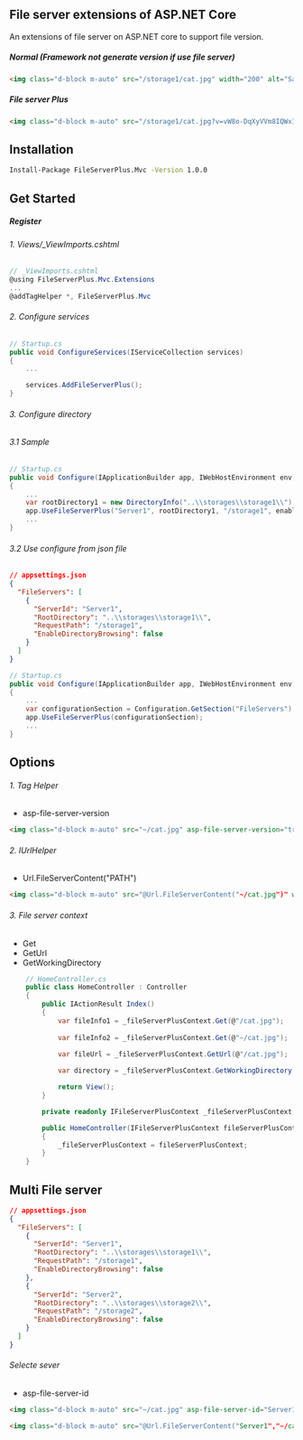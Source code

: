 ## File server extensions of ASP.NET Core

An extensions of file server on ASP.NET core to support file version.

##### Normal (Framework not generate version if use file server)
```html
<img class="d-block m-auto" src="/storage1/cat.jpg" width="200" alt="Sample cat">
```

##### File server Plus
```html
<img class="d-block m-auto" src="/storage1/cat.jpg?v=vW8o-DqXyVVm8IQWxIOh8eFuv91UvMW9uJ2ei1a2vX8" width="200" alt="Sample cat">
```

## Installation

```sh
Install-Package FileServerPlus.Mvc -Version 1.0.0
```

## Get Started

##### Register

###### 1. Views/_ViewImports.cshtml

```csharp
// _ViewImports.cshtml
@using FileServerPlus.Mvc.Extensions
... 
@addTagHelper *, FileServerPlus.Mvc
```

###### 2. Configure services 
```csharp
// Startup.cs
public void ConfigureServices(IServiceCollection services)
{
    ...

    services.AddFileServerPlus();
}
```

###### 3. Configure directory

###### 3.1 Sample 
```csharp
// Startup.cs
public void Configure(IApplicationBuilder app, IWebHostEnvironment env)
{
    ...
    var rootDirectory1 = new DirectoryInfo("..\\storages\\storage1\\");
    app.UseFileServerPlus("Server1", rootDirectory1, "/storage1", enableDirectoryBrowsing: true);
    ...
}
```

###### 3.2 Use configure from json file 

```json
// appsettings.json
{
  "FileServers": [
    {
      "ServerId": "Server1",
      "RootDirectory": "..\\storages\\storage1\\",
      "RequestPath": "/storage1",
      "EnableDirectoryBrowsing": false
    }
  ]
}
```

```csharp
// Startup.cs
public void Configure(IApplicationBuilder app, IWebHostEnvironment env)
{
    ...
    var configurationSection = Configuration.GetSection("FileServers");
    app.UseFileServerPlus(configurationSection);
    ...
}
```

## Options
###### 1. Tag Helper 
- asp-file-server-version

```html
<img class="d-block m-auto" src="~/cat.jpg" asp-file-server-version="true" width="200" alt="Sample cat" />
```

###### 2. IUrlHelper
- Url.FileServerContent("PATH")

```html
<img class="d-block m-auto" src="@Url.FileServerContent("~/cat.jpg")" width="200" alt="Sample cat" /> 
``` 


###### 3. File server context
- Get
- GetUrl
- GetWorkingDirectory

```csharp
    // HomeController.cs
    public class HomeController : Controller
    {
        public IActionResult Index()
        {
            var fileInfo1 = _fileServerPlusContext.Get(@"/cat.jpg");
            
            var fileInfo2 = _fileServerPlusContext.Get(@"~/cat.jpg");

            var fileUrl = _fileServerPlusContext.GetUrl(@"/cat.jpg");
            
            var directory = _fileServerPlusContext.GetWorkingDirectory();

            return View();
        }

        private readonly IFileServerPlusContext _fileServerPlusContext;

        public HomeController(IFileServerPlusContext fileServerPlusContext)
        {
            _fileServerPlusContext = fileServerPlusContext;
        }
    }
```

## Multi File server

```json
// appsettings.json
{
  "FileServers": [
    {
      "ServerId": "Server1",
      "RootDirectory": "..\\storages\\storage1\\",
      "RequestPath": "/storage1",
      "EnableDirectoryBrowsing": false
    },
    {
      "ServerId": "Server2",
      "RootDirectory": "..\\storages\\storage2\\",
      "RequestPath": "/storage2",
      "EnableDirectoryBrowsing": false
    }
  ]
}
```

###### Selecte sever
- asp-file-server-id

```html
<img class="d-block m-auto" src="~/cat.jpg" asp-file-server-id="Server1" asp-file-server-version="true" width="200" alt="Sample cat" />
```

```html
<img class="d-block m-auto" src="@Url.FileServerContent("Server1","~/cat.jpg")" width="200" alt="Sample cat" />
```